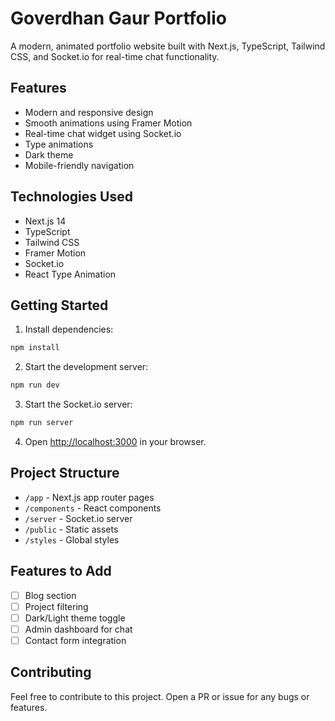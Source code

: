 # Goverdhan Gaur Portfolio

A modern, animated portfolio website built with Next.js, TypeScript, Tailwind CSS, and Socket.io for real-time chat functionality.

## Features

- Modern and responsive design
- Smooth animations using Framer Motion
- Real-time chat widget using Socket.io
- Type animations
- Dark theme
- Mobile-friendly navigation

## Technologies Used

- Next.js 14
- TypeScript
- Tailwind CSS
- Framer Motion
- Socket.io
- React Type Animation

## Getting Started

1. Install dependencies:
```bash
npm install
```

2. Start the development server:
```bash
npm run dev
```

3. Start the Socket.io server:
```bash
npm run server
```

4. Open [http://localhost:3000](http://localhost:3000) in your browser.

## Project Structure

- `/app` - Next.js app router pages
- `/components` - React components
- `/server` - Socket.io server
- `/public` - Static assets
- `/styles` - Global styles

## Features to Add

- [ ] Blog section
- [ ] Project filtering
- [ ] Dark/Light theme toggle
- [ ] Admin dashboard for chat
- [ ] Contact form integration

## Contributing

Feel free to contribute to this project. Open a PR or issue for any bugs or features.
